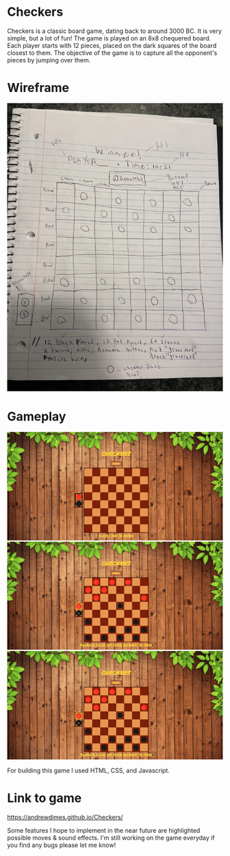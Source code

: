 # Checkers
Checkers is a classic board game, dating back to around 3000 BC. It is very simple, but a lot of fun! The game is played on an 8x8 chequered board. Each player starts with 12 pieces, placed on the dark squares of the board closest to them. The objective of the game is to capture all the opponent's pieces by jumping over them.


# Wireframe 
![Alt text](/images/wireframe.jpg?raw=true "Checkers")
# Gameplay
![Alt text](/images/SS1.png?raw=true "Checkers")
![Alt text](/images/SS2.png?raw=true "Checkers")
![Alt text](/images/SS2.png?raw=true "Checkers")


For building this game I used HTML, CSS, and Javascript.

# Link to game
https://andrewdimes.github.io/Checkers/

Some features I hope to implement in the near future are highlighted possible moves & sound effects. I'm still working on the game everyday if you find any bugs please let me know!